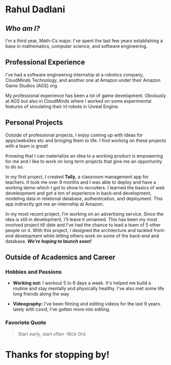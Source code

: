 # Rahul Dadlani

## *Who am I?*
I'm a third year, Math-Cs major. I've spent the last few years establishing a
base in mathematics, computer science, and software engineering. 

## Professional Experience
I've had a software engineering internship at a robotics company, 
CloudMinds Technology, and another one at Amazon under their Amazon Game Studios
(AGS) org.

My professional experience has been a lot of game development. Obviously at AGS
but also in CloudMinds where I worked on some experimental features of 
simulating their irl robots in Unreal Engine.

## Personal Projects
Outside of professional projects, I enjoy coming up with ideas for apps/websites
etc and bringing them to life. I find working on these projects with a team is 
great!

Knowing that I can materialize an idea to a working product is empowering for me
and I like to work on long term projects that give me an opportunity to do so.

In my first project, I created **Tally**, a classroom management app for 
teachers. It took me over 9 months and I was able to deploy and have a working
demo which I got to show to recruiters. I learned the basics of web develeopment
and got a ton of experience in back-end development, modeling data in relational
database, authentication, and deployment. This app indirectly got me an
internship at Amazon.

In my most recent project, I'm working on an advertising service. Since the idea
is still in development, I'll leave it unnamed. This has been my most involved
project till date and I've had the chance to lead a team of 5 other people on
it. With this project, I designed the architecture and tackled front-end 
development while letting others work on some of the back-end and database.
**_We're hoping to launch soon!_**

## Outside of Academics and Career

### Hobbies and Passions
- **Working out:** I workout 5 to 6 days a week. It's helped me build a routine and stay mentally
and physically healthy. I've also met some life long friends along the way

- **Videography:** I've been filming and editing videos for the last 9 years. lately with covid,
I've gotten more into editing.

### Favoriote Quote
> Start early, start often -Rick Ord

# Thanks for stopping by!

